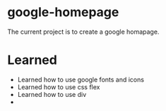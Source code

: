 # google-homepage
The current project is to create a google homapage.
 
# Learned
 - Learned how to use google fonts and icons
 - Learned how to use css flex
 - Learned how to use div
 - 

